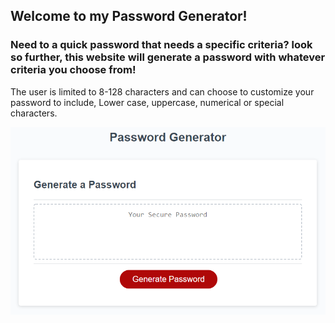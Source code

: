 ## Welcome to my Password Generator! 

### Need to a quick password that needs a specific criteria? look so further, this website will generate a password with whatever criteria you choose from! 

The user is limited to 8-128 characters and can choose to customize your password to include,
Lower case, uppercase, numerical or special characters.



![Demo](./Assets/images/Demo.png)


